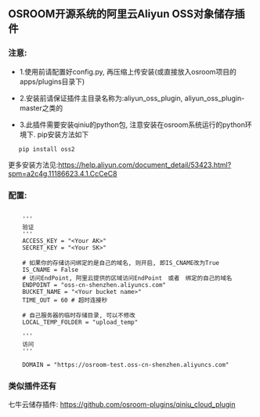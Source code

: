 ## OSROOM开源系统的阿里云Aliyun OSS对象储存插件
### 注意:
- 1.使用前请配置好config.py, 再压缩上传安装(或直接放入osroom项目的apps/plugins目录下)

- 2.安装前请保证插件主目录名称为:aliyun_oss_plugin, aliyun_oss_plugin-master之类的

- 3.此插件需要安装qiniu的python包, 注意安装在osroom系统运行的python环境下. pip安装方法如下
 ```
    pip install oss2
 ```
更多安装方法见:https://help.aliyun.com/document_detail/53423.html?spm=a2c4g.11186623.4.1.CcCeC8
### 配置:

```

    '''
    验证
    '''
    ACCESS_KEY = "<Your AK>"
    SECRET_KEY = "<Your SK>"

    # 如果你的存储访问绑定的是自己的域名, 则开启, 即IS_CNAME改为True
    IS_CNAME = False
    # 访问EndPoint, 阿里云提供的区域访问EndPoint　或者　绑定的自己的域名
    ENDPOINT = "oss-cn-shenzhen.aliyuncs.com"
    BUCKET_NAME = "<Your bucket name>"
    TIME_OUT = 60 # 超时连接秒

    # 自己服务器的临时存储目录, 可以不修改
    LOCAL_TEMP_FOLDER = "upload_temp"

    '''
    访问
    '''

    DOMAIN = "https://osroom-test.oss-cn-shenzhen.aliyuncs.com"

```

### 类似插件还有

七牛云储存插件: https://github.com/osroom-plugins/qiniu_cloud_plugin
